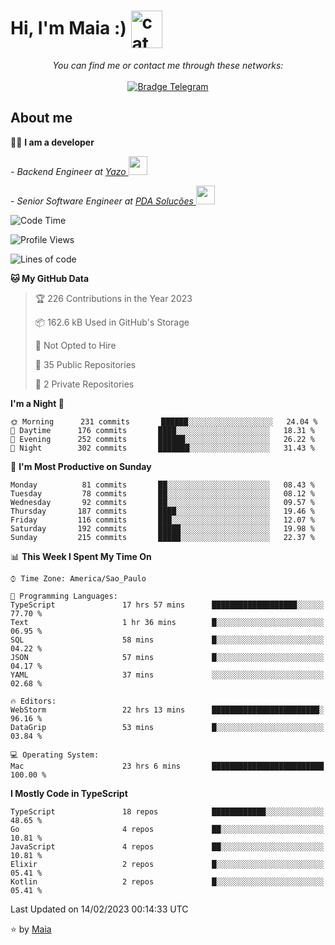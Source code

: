 <h1 align="left">Hi, I'm Maia :) 
<img src="https://emojis.slackmojis.com/emojis/images/1643509834/36299/black-cat.gif?1643509834" width="50" height="60" align="center"  alt="cat"/>
</h1>

<p align="center">
    <i>You can find me or contact me through these networks:</i>
    <br/><br/>
    <a href="https://t.me/mrootx" target="_blank">
        <img src="https://img.shields.io/badge/-Telegram-2CA5E0?logo=telegram&style=flat&logoColor=white" alt="Bradge Telegram" />
    </a>
</p>

## About me

:technologist: <strong>I am a developer</strong> <br>

<p><em> - Backend Engineer at <a href="https://yazo.com.br/">Yazo
</a><img src="https://media.giphy.com/media/WUlplcMpOCEmTGBtBW/giphy.gif" width="30"> 
</em></p>

<p><em> - Senior Software Engineer at <a href="https://pdasolucoes.com.br">PDA Soluções
</a><img src="https://media.giphy.com/media/WUlplcMpOCEmTGBtBW/giphy.gif" width="30"> 
</em></p>

<!--START_SECTION:waka-->
![Code Time](http://img.shields.io/badge/Code%20Time-1%2C646%20hrs%2055%20mins-blue)

![Profile Views](http://img.shields.io/badge/Profile%20Views-126-blue)

![Lines of code](https://img.shields.io/badge/From%20Hello%20World%20I%27ve%20Written-105%20Thousand%20lines%20of%20code-blue)

**🐱 My GitHub Data** 

> 🏆 226 Contributions in the Year 2023
 > 
> 📦 162.6 kB Used in GitHub's Storage 
 > 
> 🚫 Not Opted to Hire
 > 
> 📜 35 Public Repositories 
 > 
> 🔑 2 Private Repositories  
 > 
**I'm a Night 🦉** 

```text
🌞 Morning      231 commits       ██████░░░░░░░░░░░░░░░░░░░   24.04 % 
🌆 Daytime      176 commits       ████░░░░░░░░░░░░░░░░░░░░░   18.31 % 
🌃 Evening      252 commits       ██████░░░░░░░░░░░░░░░░░░░   26.22 % 
🌙 Night        302 commits       ███████░░░░░░░░░░░░░░░░░░   31.43 % 

```
📅 **I'm Most Productive on Sunday** 

```text
Monday          81 commits       ██░░░░░░░░░░░░░░░░░░░░░░░   08.43 % 
Tuesday         78 commits       ██░░░░░░░░░░░░░░░░░░░░░░░   08.12 % 
Wednesday       92 commits       ██░░░░░░░░░░░░░░░░░░░░░░░   09.57 % 
Thursday       187 commits       ████░░░░░░░░░░░░░░░░░░░░░   19.46 % 
Friday         116 commits       ███░░░░░░░░░░░░░░░░░░░░░░   12.07 % 
Saturday       192 commits       █████░░░░░░░░░░░░░░░░░░░░   19.98 % 
Sunday         215 commits       █████░░░░░░░░░░░░░░░░░░░░   22.37 % 

```


📊 **This Week I Spent My Time On** 

```text
⌚︎ Time Zone: America/Sao_Paulo

💬 Programming Languages: 
TypeScript               17 hrs 57 mins      ███████████████████░░░░░░   77.70 % 
Text                     1 hr 36 mins        █░░░░░░░░░░░░░░░░░░░░░░░░   06.95 % 
SQL                      58 mins             █░░░░░░░░░░░░░░░░░░░░░░░░   04.22 % 
JSON                     57 mins             █░░░░░░░░░░░░░░░░░░░░░░░░   04.17 % 
YAML                     37 mins             ░░░░░░░░░░░░░░░░░░░░░░░░░   02.68 % 

🔥 Editors: 
WebStorm                 22 hrs 13 mins      ████████████████████████░   96.16 % 
DataGrip                 53 mins             █░░░░░░░░░░░░░░░░░░░░░░░░   03.84 % 

💻 Operating System: 
Mac                      23 hrs 6 mins       █████████████████████████   100.00 % 

```

**I Mostly Code in TypeScript** 

```text
TypeScript               18 repos            ████████████░░░░░░░░░░░░░   48.65 % 
Go                       4 repos             ██░░░░░░░░░░░░░░░░░░░░░░░   10.81 % 
JavaScript               4 repos             ██░░░░░░░░░░░░░░░░░░░░░░░   10.81 % 
Elixir                   2 repos             █░░░░░░░░░░░░░░░░░░░░░░░░   05.41 % 
Kotlin                   2 repos             █░░░░░░░░░░░░░░░░░░░░░░░░   05.41 % 

```



 Last Updated on 14/02/2023 00:14:33 UTC
<!--END_SECTION:waka-->

⭐️ by [Maia](https://github.com/gabrielmaialva33/)


